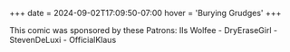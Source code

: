 +++
date = 2024-09-02T17:09:50-07:00
hover = 'Burying Grudges'
+++

This comic was sponsored by these Patrons: IIs Wolfee - DryEraseGirl - StevenDeLuxi - OfficialKlaus
